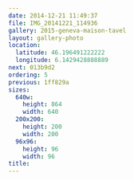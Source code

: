 ```yaml
---
date: 2014-12-21 11:49:37
file: IMG_20141221_114936
gallery: 2015-geneva-maison-tavel
layout: gallery-photo
location:
  latitude: 46.196491222222
  longitude: 6.1429428888889
next: 013b9d2
ordering: 5
previous: 1ff829a
sizes:
  640w:
    height: 864
    width: 640
  200x200:
    height: 200
    width: 200
  96x96:
    height: 96
    width: 96
title: 
---
```

